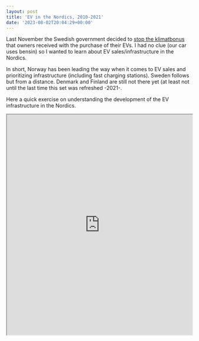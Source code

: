 ```yaml
---
layout: post
title: 'EV in the Nordics, 2010-2021'
date: '2023-08-02T20:04:29+00:00'
---
```


Last November the Swedish government decided to [stop the klimatbonus](https://www.svt.se/nyheter/regeringen-slopar-klimatbonus-for-elbilar) that owners received with the purchase of their EVs. I had no clue (our car uses bensin) so I wanted to learn about EV sales/infrastructure in the Nordics.

In short, Norway has been leading the way when it comes to EV sales and prioritizing infrastructure (including fast charging stations). Sweden follows but from a distance. Denmark and Finland are still not there yet (at least not until the last time this set was refreshed -2021-.

Here a quick exercise on understanding the development of the EV infrastructure in the Nordics.

<iframe src="https://nbviewer.org/github/yourusername/yourrepo/blob/main/notebook.ipynb" width="100%" height="600px"></iframe>

